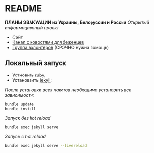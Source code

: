 # README

**ПЛАНЫ ЭВАКУАЦИИ из Украины, Белоруссии и России** 
_Открытый информационный проект_

- [Сайт](https://evacuatio.github.io/)
- [Канал с новостями для беженцев](https://t.me/evacuatio_github_io)
- [Группа волонтёров](https://t.me/+FHi3FnJaoWJkMDAx) (СРОЧНО нужна помощь)


## Локальный запуск
- Устновить [ruby](https://www.ruby-lang.org/en/documentation/installation/);
- Установаить [jekyll](https://jekyllrb.com/docs/installation/);

_После установки всех пакетов необходимо установить все зависимости:_
```bash
bundle update
bundle install
```
_Запуск без hot reload_
```bash
bundle exec jekyll serve 
```
_Запуск с hot reload_

```bash
bundle exec jekyll serve --livereload
```